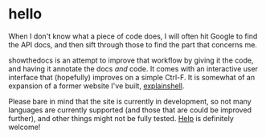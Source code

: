 # hello

When I don't know what a piece of code does, I will often hit Google to find
the API docs, and then sift through those to find the part that concerns me.

showthedocs is an attempt to improve that workflow by giving it the code, and
having it annotate the docs *and* code. It comes with an interactive user
interface that (hopefully) improves on a simple Ctrl-F. It is somewhat of an
expansion of a former website I've built,
[explainshell](http://explainshell.com).

Please bare in mind that the site is currently in development, so not many
languages are currently supported (and those that are could be improved
further), and other things might not be fully tested. [Help](/contribute/) is
definitely welcome!
